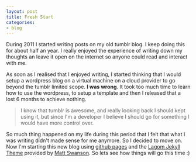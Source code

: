 ```yaml
---
layout: post
title: Fresh Start
categories:
- blog
---
```


During 2011 I started writing posts on my old tumblr blog. I keep doing this for about half an year. I really enjoyed the experience of writing down my thoughts an leave it open on the internet so anyone could read and interact with me. 

As soon as I realised that I enjoyed writing, I started thinking that I would setup a wordpress blog on a virtual machine on a cloud provider to go beyond the tumblr limited scope. **I was wrong**. It took too much time to learn how to use the wordpress, to setup a template and then I released that a lost 6 months to achieve nothing. 

> I know that tumblr is awesome, and really looking back I should kept using it, but since I'm a developer I believe I should go for something I would have more control over. 

So much thing happened on my life during this period that I felt that what I was writing didn't made sense for me anymore. So I decided to move on. Now I'm starting this new blog using [github pages](http://pages.github.com) and the [Lagom Jekyll Theme](https://github.com/swanson/lagom) provided by [Matt Swanson](https://github.com/swanson). So lets see how things will go this time :)